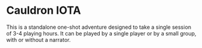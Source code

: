 # Cauldron IOTA

This is a standalone one-shot adventure designed to take a single session of 3-4 playing hours.
It can be played by a single player or by a small group, with or without a narrator.
